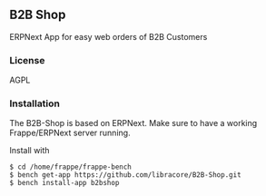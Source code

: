 ## B2B Shop

ERPNext App for easy web orders of B2B Customers

### License

AGPL

### Installation

The B2B-Shop is based on ERPNext. Make sure to have a working Frappe/ERPNext server running.

Install with

    $ cd /home/frappe/frappe-bench
    $ bench get-app https://github.com/libracore/B2B-Shop.git
    $ bench install-app b2bshop
